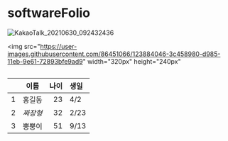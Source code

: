 # softwareFolio

![KakaoTalk_20210630_092432436](https://user-images.githubusercontent.com/86451066/123884046-3c458980-d985-11eb-9e61-72893bfe9ad9.jpg)

<img src="https://user-images.githubusercontent.com/86451066/123884046-3c458980-d985-11eb-9e61-72893bfe9ad9" width="320px" height="240px"

##


| | 이름 | 나이 | 생일 |
| :-: | :-: | -: | :- |
| 1 | 홍길동 | 23 | 4/2 |
| 2 | *짜장형* | 32 | 2/23|
| 3 | 뿡뿡이 | 51 | 9/13 |
